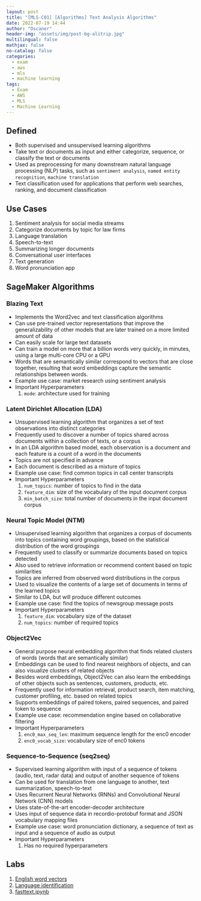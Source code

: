 ```yaml
---
layout: post
title: "[MLS-C01] [Algorithms] Text Analysis Algorithms"
date: 2022-07-19 14:44
author: "Oscaner"
header-img: "assets/img/post-bg-alitrip.jpg"
multilingual: false
mathjax: false
no-catalog: false
categories:
  - exam
  - aws
  - mls
  - machine learning
tags:
  - Exam
  - AWS
  - MLS
  - Machine Learning
---
```


## Defined

- Both supervised and unsupervised learning algorithms
- Take text or documents as input and either categorize, sequence, or classify the text or documents
- Used as preprocessing for many downstream natural language processing (NLP) tasks, such as `sentiment analysis`, `named entity recognition`, `machine translation`
- Text classification used for applications that perform web searches, ranking, and document classification

## Use Cases

1. Sentiment analysis for social media streams
2. Categorize documents by topic for law firms
3. Language translation
4. Speech-to-text
5. Summarizing longer documents
6. Conversational user interfaces
7. Text generation
8. Word pronunciation app

## SageMaker Algorithms

### Blazing Text

- Implements the Word2vec and text classification algorithms
- Can use pre-trained vector representations that improve the generalizability of other models that are later trained on a more limited amount of data
- Can easily scale for large text datasets
- Can train a model on more that a billion words very quickly, in minutes, using a large multi-core CPU or a GPU
- Words that are semantically similar correspond to vectors that are close together, resulting that word embeddings capture the semantic relationships between words.
- Example use case: market research using sentiment analysis
- Important Hyperparameters
    1. `mode`: architecture used for training

### Latent Dirichlet Allocation (LDA)

- Unsupervised learning algorithm that organizes a set of text observations into distinct categories
- Frequently used to discover a number of topics shared across documents within a collection of texts, or a corpus
- In an LDA algorithm based model, each observation is a document and each feature is a count of a word in the documents
- Topics are not specified in advance
- Each document is described as a mixture of topics
- Example use case: find common topics in call center transcripts
- Important Hyperparameters
    1. `num_topics`: number of topics to find in the data
    2. `feature_dim`: size of the vocabulary of the input document corpus
    3. `min_batch_size`: total number of documents in the input document corpus

### Neural Topic Model (NTM)

- Unsupervised learning algorithm that organizes a corpus of documents into topics containing word groupings, based on the statistical distribution of the word groupings
- Frequently used to classify or summarize documents based on topics detected
- Also used to retrieve information or recommend content based on topic similarities
- Topics are inferred from observed word distributions in the corpus
- Used  to visualize the contents of a large set of documents in terms of the learned topics
- Similar to LDA, but will produce different outcomes
- Example use case: find the topics of newsgroup message posts
- Important Hyperparameters
    1. `feature_dim`: vocabulary size of the dataset
    2. `num_topics`: number of required topics

### Object2Vec

- General purpose neural embedding algorithm that finds related clusters of words (words that are semantically similar)
- Embeddings can be used to find nearest neighbors of objects, and can also visualize clusters of related objects
- Besides word embeddings, Object2Vec can also learn the embeddings of other objects such as sentences, customers, products, etc.
- Frequently used for information retrieval, product search, item matching, customer profiling, etc. based on related topics
- Supports embeddings of paired tokens, paired sequences, and paired token to sequence
- Example use case: recommendation engine based on collaborative filtering
- Important Hyperparameters
    1. `enc0_max_seq_len`: maximum sequence length for the enc0 encoder
    2. `enc0_vocab_size`: vocabulary size of enc0 tokens

### Sequence-to-Sequence (seq2seq)

- Supervised learning algorithm with input of a sequence of tokens (audio, text, radar data) and output of another sequence of tokens
- Can be used for translation from one language to another, text summarization, speech-to-text
- Uses Recurrent Neural Networks (RNNs) and Convolutional Neural Network (CNN) models
- Uses state-of-the-art encoder-decoder architecture
- Uses input of sequence data in recordio-protobuf format and JSON vocabulary mapping files
- Example use case: word pronunciation dictionary, a sequence of text as input and a sequence of audio as output
- Important Hyperparameters
    1. Has no required hyperparameters

## Labs

1. [English word vectors](https://fasttext.cc/docs/en/english-vectors.html)
2. [Language identification](https://fasttext.cc/docs/en/language-identification.html)
3. [fasttext.ipynb](https://github.com/Oscaner/Exam/blob/master/aws/mls-c01/whizlabs/05-algorithms/07-text-analysis-algorithms/fasttext.ipynb "fasttext.ipynb")

